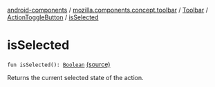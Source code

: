 [android-components](../../../index.md) / [mozilla.components.concept.toolbar](../../index.md) / [Toolbar](../index.md) / [ActionToggleButton](index.md) / [isSelected](./is-selected.md)

# isSelected

`fun isSelected(): `[`Boolean`](https://kotlinlang.org/api/latest/jvm/stdlib/kotlin/-boolean/index.html) [(source)](https://github.com/mozilla-mobile/android-components/blob/master/components/concept/toolbar/src/main/java/mozilla/components/concept/toolbar/Toolbar.kt#L291)

Returns the current selected state of the action.

